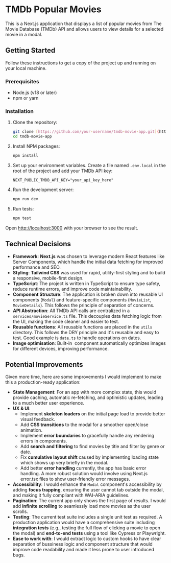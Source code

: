# TMDb Popular Movies

This is a Next.js application that displays a list of popular movies from The Movie Database (TMDb) API and allows users to view details for a selected movie in a modal.

## Getting Started

Follow these instructions to get a copy of the project up and running on your local machine.

### Prerequisites

- Node.js (v18 or later)
- npm or yarn

### Installation

1.  Clone the repository:
    ```bash
    git clone [https://github.com/your-username/tmdb-movie-app.git](https://github.com/your-username/tmdb-movie-app.git)
    cd tmdb-movie-app
    ```

2.  Install NPM packages:
    ```bash
    npm install
    ```

3.  Set up your environment variables. Create a file named `.env.local` in the root of the project and add your TMDb API key:
    ```
    NEXT_PUBLIC_TMDB_API_KEY="your_api_key_here"
    ```

4.  Run the development server:
    ```bash
    npm run dev
    ```

5.  Run tests:
    ```bash
    npm test
    ```

Open [http://localhost:3000](http://localhost:3000) with your browser to see the result.

##  Technical Decisions

-   **Framework**: **Next.js** was chosen to leverage modern React features like Server Components, which handle the initial data fetching for improved performance and SEO.
-   **Styling**: **Tailwind CSS** was used for rapid, utility-first styling and to build a responsive, mobile-first design.
-   **TypeScript**: The project is written in TypeScript to ensure type safety, reduce runtime errors, and improve code maintainability.
-   **Component Structure**: The application is broken down into reusable UI components (`Modal`) and feature-specific components (`MovieList`, `MovieDetails`). This follows the principle of separation of concerns.
-   **API Abstraction**: All TMDb API calls are centralized in a `services/movieService.ts` file. This decouples data fetching logic from the UI, making the code cleaner and easier to test.
-   **Reusable functions**: All reusable functions are placed in the `utils` directory. This follows the DRY principle and it's reusable and easy to test. Good example is `date.ts` to handle operations on dates.
-   **Image optimisation**: Built-in <Image> component automatically optimizes images for different devices, improving performance.

## Potential Improvements

Given more time, here are some improvements I would implement to make this a production-ready application:

-   **State Management**: For an app with more complex state, this would provide caching, automatic re-fetching, and optimistic updates, leading to a much better user experience.
-   **UX & UI**:
    -   Implement **skeleton loaders** on the initial page load to provide better visual feedback.
    -   Add **CSS transitions** to the modal for a smoother open/close animation.
    -   Implement **error boundaries** to gracefully handle any rendering errors in components.
    -   Add **search and filtering** to find movies by title and filter by genre or date.
    -   Fix **cumulative layout shift** caused by implementing loading state which shows up very briefly in the modal.
    -   Add better **error handling** currently, the app has basic error handling. A more robust solution would involve using Next.js error.tsx files to show user-friendly error messages.
-   **Accessibility**: I would enhance the `Modal` component's accessibility by adding **focus trapping**, ensuring the user cannot tab outside the modal, and making it fully compliant with WAI-ARIA guidelines.
-   **Pagination**: The current app only shows the first page of results. I would add **infinite scrolling** to seamlessly load more movies as the user scrolls.
-   **Testing**: The current test suite includes a single unit test as required. A production application would have a comprehensive suite including **integration tests** (e.g., testing the full flow of clicking a movie to open the modal) and **end-to-end tests** using a tool like Cypress or Playwright.
-   **Ease to work with**: I would extract logic to custom hooks to have clear separation of bussiness logic and component structure that would improve code readability and made it less prone to user introduced bugs. 
